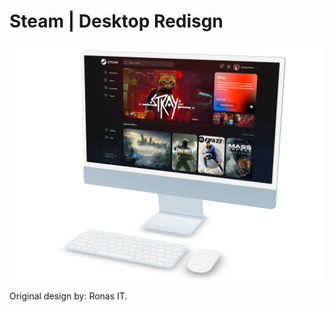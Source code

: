 # Steam | Desktop Redisgn

![DeviceView](./assets/media/device-view.png)

Original design by: Ronas IT.
